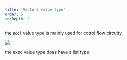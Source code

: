 ```yaml
---
title: 'Vector3 value type'
order: 5
tocDepth: 2
---
```


the ``` Bool ``` value type is mainly used for cotrol flow circuity

![](https://github.com/Alexa-RR/RecRoomCV2-Docs/blob/master/content/Images/Bool.gif?raw=true)

<info> the exec value type does have a list type </info>